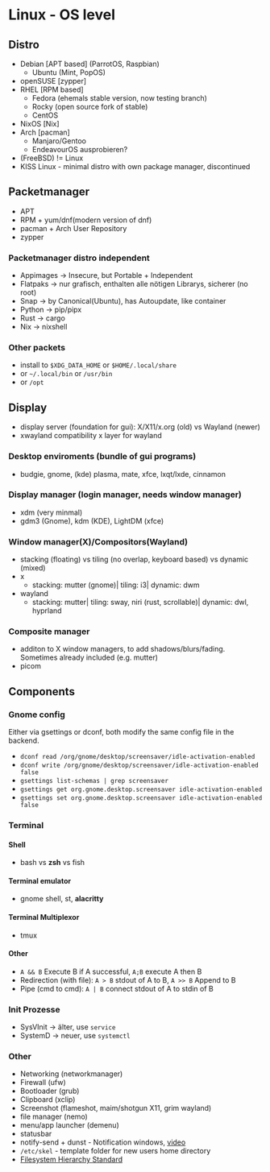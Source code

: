 # Linux - OS level
## Distro
- Debian [APT based] (ParrotOS, Raspbian)
  - Ubuntu (Mint, PopOS)
- openSUSE [zypper]
- RHEL [RPM based]
  - Fedora (ehemals stable version, now testing branch)
  - Rocky (open source fork of stable)
  - CentOS
- NixOS [Nix]
- Arch [pacman]
  - Manjaro/Gentoo
  - EndeavourOS ausprobieren?
- (FreeBSD) != Linux
- KISS Linux - minimal distro with own package manager, discontinued


## Packetmanager
- APT
- RPM + yum/dnf(modern version of dnf)
- pacman + Arch User Repository
- zypper
### Packetmanager distro independent
- Appimages -> Insecure, but Portable + Independent
- Flatpaks -> nur grafisch, enthalten alle nötigen Librarys, sicherer (no root)
- Snap -> by Canonical(Ubuntu), has Autoupdate, like container
- Python -> pip/pipx
- Rust -> cargo
- Nix -> nixshell

### Other packets
- install to `$XDG_DATA_HOME` or `$HOME/.local/share`
- or `~/.local/bin` or `/usr/bin`
- or `/opt`

## Display
- display server (foundation for gui): X/X11/x.org (old) vs Wayland (newer)
- xwayland compatibility x layer for wayland
### Desktop enviroments (bundle of gui programs)
- budgie, gnome, (kde) plasma, mate, xfce, lxqt/lxde, cinnamon
### Display manager (login manager, needs window manager)
- xdm (very minmal)
- gdm3 (Gnome), kdm (KDE), LightDM (xfce)
### Window manager(X)/Compositors(Wayland)
- stacking (floating) vs tiling (no overlap, keyboard based) vs dynamic (mixed)
- x
	- stacking: mutter (gnome)| tiling: i3| dynamic: dwm
- wayland
	- stacking: mutter| tiling: sway, niri (rust, scrollable)| dynamic: dwl, hyprland
### Composite manager
- additon to X window managers, to add shadows/blurs/fading. Sometimes already included (e.g. mutter)
- picom

## Components
### Gnome config
Either via gsettings or dconf, both modify the same config file in the backend.
- `dconf read /org/gnome/desktop/screensaver/idle-activation-enabled`
- `dconf write /org/gnome/desktop/screensaver/idle-activation-enabled false`
- `gsettings list-schemas | grep screensaver`
- `gsettings get org.gnome.desktop.screensaver idle-activation-enabled`
- `gsettings set org.gnome.desktop.screensaver idle-activation-enabled false`

### Terminal
#### Shell
- bash vs **zsh** vs fish
#### Terminal emulator
- gnome shell, st, **alacritty**
#### Terminal Multiplexor
- tmux
#### Other
- `A && B` Execute B if A successful, `A;B` execute A then B
- Redirection (with file): `A > B` stdout of A to B, `A >> B` Append to B
- Pipe (cmd to cmd): `A | B` connect stdout of A to stdin of B

### Init Prozesse
- SysVInit -> älter, use `service`
- SystemD -> neuer, use `systemctl`

### Other
- Networking (networkmanager)
- Firewall (ufw)
- Bootloader (grub)
- Clipboard (xclip)
- Screenshot (flameshot, maim/shotgun X11, grim wayland)
- file manager (nemo)
- menu/app launcher  (demenu)
- statusbar
- notify-send + dunst - Notification windows, [video](https://www.youtube.com/watch?v=cBx9P3bvDCk)
- `/etc/skel` - template folder for new users home directory
- [Filesystem Hierarchy Standard](https://refspecs.linuxfoundation.org/FHS_3.0/fhs/index.html)

